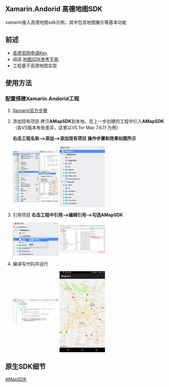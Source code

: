 ## Xamarin.Andorid 高德地图SDK

xamarin接入高德地图sdk示例，其中包含地图展示等基本功能

## 前述 ##
- [高德官网申请Key](http://lbs.amap.com/dev/#/).
- 阅读
  [地图SDK参考手册](http://a.amap.com/lbs/static/unzip/Android_Map_Doc/index.html). 
- 工程基于高德地图实现

## 使用方法 ##
### 配置搭建Xamarin.Andorid工程
1. [Xamarin官方步骤](https://docs.microsoft.com/en-us/xamarin/android/get-started/)

2. 添加现有项目
	拷贝**AMapSDK**到本地，在上一步创建的工程中引入**AMapSDK** （各VS版本有些差异，这里以VS for Mac 7.6.11 为例）

	**右击工程名称-->添加-->添加现有项目 操作步骤和效果如图所示**
	
	 <img src="./images/add_lib.png" width = "30%" height = "30%"  align=center />

	<img src="./images/add_lib_result.png" width = "30%" height = "30%"  align=center />


4. 引用项目
	**右击工程中引用-->编辑引用-->勾选AMapSDK**
	
	<img src="./images/add_reference01.png" width = "30%" height = "30%"  align=center />


	<img src="./images/add_reference02.png" width = "30%" height = "30%"  align=center />


5. 编译写代码并运行


	<img src="./images/call_mapview.png" width = "30%" height = "30%"  align=center />


	<img src="./images/show_mapview.png" width = "30%" height = "30%"  align=center />


## 原生SDK细节 ##
[AMapSDK](AMapSDK/README.md)